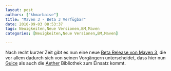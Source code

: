 ```yaml
---
layout: post
authors: ["khmarbaise"]
title: "Maven 3 - Beta 3 Verfügbar"
date: 2010-09-03 08:53:37
tags: Neuigkeiten,Neue Versionen,BM,Maven
categories: [Neuigkeiten,Neue Versionen,BM,Maven]

---
```

Nach recht kurzer Zeit gibt es nun eine neue <a href="https://maven.40175.n5.nabble.com/ANN-Apache-Maven-3-0-beta-3-Released-td2801528.html#a2801528">Beta Release von Maven 3</a>, die vor allem dadurch sich von seinen Vorgängern unterscheidet, dass hier nun <a href="http://code.google.com/p/google-guice/">Guice</a> als auch die <a href="http://github.com/sonatype/sonatype-aether">Aether</a> Bibliothek zum Einsatz kommt.
